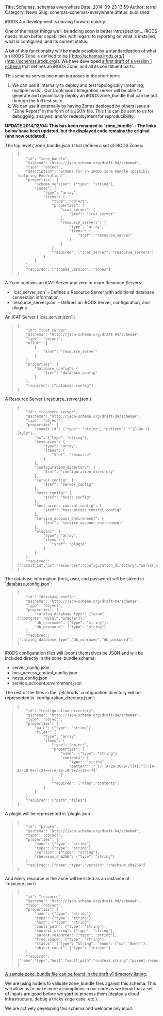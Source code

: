 Title: Schemas, schemas everywhere
Date: 2014-09-23 13:59
Author: terrell
Category: News
Slug: schemas-schemas-everywhere
Status: published

iRODS 4.x development is moving forward quickly.

One of the major things we'll be adding soon is better introspection...
iRODS needs much better capabilities with regard to reporting on what is
installed, what is configured, and its current status.

A bit of this functionality will be made possible by a standardization
of what an iRODS Zone is defined to be
[[http://schemas.irods.org/](http://schemas.irods.org)]. We have
developed [a first draft of a version 1
schema](http://schemas.irods.org/v1/) that defines an iRODS Zone, and
all its constituent parts.  
<!--more-->  
This schema serves two main purposes in the short term:

1.  We can use it internally to deploy and test topologically (meaning,
    multiple hosts). Our Continuous Integration server will be able to
    generate and dynamically deploy an iRODS zone\_bundle that can be
    put through the full test suite.
2.  We can use it externally by having Zones deployed by others issue a
    "Zone Report" in the form of a JSON file. This file can be sent to
    us for debugging, analysis, and/or redeployment for reproducibility.

**UPDATE 2014/12/04: This has been renamed to \`zone\_bundle\` - The
links below have been updated, but the displayed code remains the
original (and now outdated).**

The top level (\`zone\_bundle.json\`) that defines a set of iRODS Zones:

>     {
>         "id": "zone_bundle",
>         "$schema": "http://json-schema.org/draft-04/schema#",
>         "type": "object",
>         "description": "Schema for an iRODS zone bundle (possibly featuring Federation)",
>         "properties": {
>             "schema_version": {"type": "string"},
>             "zones": {
>                 "type": "array",
>                 "items": {
>                     "type": "object",
>                     "properties": {
>                         "icat_server": {
>                             "$ref": "icat_server"
>                         },
>                         "resource_servers": {
>                             "type": "array",
>                             "items": {
>                                 "$ref": "resource_server"
>                             }
>                         }
>                     },
>                     "required": ["icat_server", "resource_servers"]
>                 }
>             }
>         },
>         "required": ["schema_version", "zones"]
>     }

A Zone contains an iCAT Server and zero or more Resource Servers:

-   \`icat\_server.json\` - Defines a Resource Server with additional
    database connection information
-   \`resource\_server.json\` - Defines an iRODS Server, configuration,
    and plugins

An iCAT Server (\`icat\_server.json\`):

>     {
>         "id": "icat_server",
>         "$schema": "http://json-schema.org/draft-04/schema#",
>         "type": "object",
>         "allOf": [
>             {
>                 "$ref": "resource_server"
>             }
>         ],
>         "properties": {
>             "database_config": {
>                 "$ref": "database_config"
>             }
>         },
>         "required": ["database_config"]
>     }

A Resource Server (\`resource\_server.json\`):

>     {
>         "id": "resource_server",
>         "$schema": "http://json-schema.org/draft-04/schema#",
>         "type": "object",
>         "properties": {
>             "commit_id": {"type": "string", "pattern": "^[0-9a-f]{40}$"},
>             "os": {"type": "string"},
>             "resources": {
>                 "type": "array",
>                 "items": {
>                     "$ref": "resource"
>                 }
>             },
>             "configuration_directory": {
>                 "$ref": "configuration_directory"
>             },
>             "server_config": {
>                 "$ref": "server_config"
>             },
>             "hosts_config": {
>                 "$ref": "hosts_config"
>             },
>             "host_access_control_config": {
>                 "$ref": "host_access_control_config"
>             },
>             "service_account_environment": {
>                 "$ref": "service_account_environment"
>             },
>             "plugins": {
>                 "type": "array",
>                 "items": {
>                     "$ref": "plugin"
>                 }
>             }
>         },
>         "required": ["commit_id","os","resources","configuration_directory","server_config","hosts_config","host_access_control_config","service_account_environment","plugins"]
>     }

The database information (host, user, and password) will be stored in
\`database\_config.json\`:

>     {
>         "id": "database_config",
>         "$schema": "http://json-schema.org/draft-04/schema#",
>         "type": "object",
>         "properties": {
>             "catalog_database_type": {"enum": ["postgres","mysql","oracle"]},
>             "db_username": {"type": "string"},
>             "db_password": {"type": "string"}
>         },
>         "required": ["catalog_database_type","db_username","db_password"]
>     }

iRODS configuration files will (soon) themselves be JSON and will be
included directly in the zone\_bundle schema:

-   server\_config.json
-   host\_access\_control\_config.json
-   hosts\_config.json
-   service\_account\_environment.json

The rest of the files in the \`/etc/irods\` configuration directory will
be represented in \`configuration\_directory.json\`:

>     {
>         "id": "configuration_directory",
>         "$schema": "http://json-schema.org/draft-04/schema#",
>         "type": "object",
>         "properties": {
>             "path": {"type": "string"},
>             "files": {
>                 "type": "array",
>                 "items": {
>                     "type": "object",
>                     "properties": {
>                         "name": {"type": "string"},
>                         "contents": {
>                             "type": "string",
>                             "pattern": "^(?:[A-Za-z0-9+/]{4})*(?:[A-Za-z0-9+/]{2}==|[A-Za-z0-9+/]{3}=)?$"
>                         }
>                     },
>                     "required": ["name","contents"]
>                 }
>             }
>         },
>         "required": ["path","files"]
>     }

A plugin will be represented in \`plugin.json\`:

>     {
>         "id": "plugin",
>         "$schema": "http://json-schema.org/draft-04/schema#",
>         "type": "object",
>         "properties": {
>             "name": {"type": "string"},
>             "type": {"type": "string"},
>             "version": {"type": "string"},
>             "checksum_sha256": {"type": "string"}
>         },
>         "required": ["name","type","version","checksum_sha256"]
>     }

And every resource in the Zone will be listed as an instance of
\`resource.json\`:

>     {
>         "id": "resource",
>         "$schema": "http://json-schema.org/draft-04/schema#",
>         "type": "object",
>         "properties": {
>             "name": {"type": "string"},
>             "type": {"type": "string"},
>             "host": {"type": "string"},
>             "vault_path": {"type": "string"},
>             "context_string": {"type": "string"},
>             "parent_resource": {"type": "string"},
>             "free_space": {"type": "string"},
>             "status": {"type": "string", "enum": ["up","down"]},
>             "object_count": {"type": "integer"}
>         },
>         "required": ["name","type","host","vault_path","context_string","parent_resource","free_space","status"]
>     }

[A sample zone\_bundle file can be found in the draft v1 directory
listing](http://schemas.irods.org/v1/sample-zone_bundle.json).

We are using nodejs to validate zone\_bundle files against this schema.
This will allow us to make more assumptions in our code as we know that
a set of inputs are good before we start to process them (deploy a cloud
infrastructure, debug a tricky edge case, etc.).

We are actively developing this schema and welcome any input.
